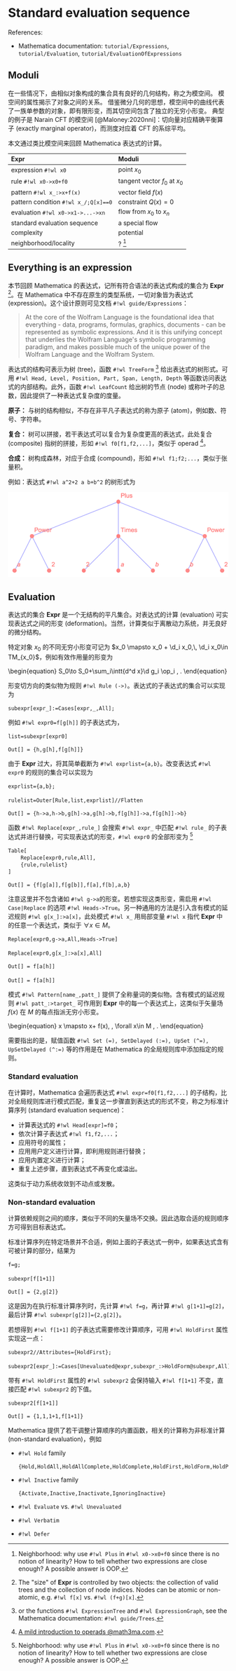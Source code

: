 # Standard evaluation sequence

References:

* Mathematica documentation: `tutorial/Expressions`, `tutorial/Evaluation`, `tutorial/EvaluationOfExpressions`

## Moduli

在一些情况下，由相似对象构成的集合具有良好的几何结构，称之为模空间。
模空间的属性揭示了对象之间的关系。
借鉴微分几何的思想，模空间中的曲线代表了一族单参数的对象，即有限形变，而其切空间包含了独立的无穷小形变。
典型的例子是 Narain CFT 的模空间 [@Maloney:2020nni]：切向量对应精确平衡算子 (exactly marginal operator)，而测度对应着 CFT 的系综平均。

本文通过类比模空间来回顾 Mathematica 表达式的计算。

<center>

| Expr                                 | Moduli                            |
| :----------------------------------- | :-------------------------------- |
| expression `#!wl x0`                 | point $x_{0}$                     |
| rule `#!wl x0->x0+f0`                | tangent vector $f_{0}$ at $x_{0}$ |
| pattern `#!wl x_:>x+f(x)`            | vector field $f(x)$               |
| pattern condition `#!wl x_/;Q[x]==0` | constraint $Q(x)=0$               |
| evaluation `#!wl x0->x1->...->xn`    | flow from $x_{0}$ to $x_{n}$      |
| standard evaluation sequence         | a special flow                    |
| complexity                           | potential                         |
| neighborhood/locality                | ? [^neighbor]                     |

</center>

## Everything is an expression

本节回顾 Mathematica 的表达式，记所有符合语法的表达式构成的集合为 **Expr** [^expr]。在 Mathematica 中不存在原生的类型系统，一切对象皆为表达式 (expression)。这个设计原则可见文档 `#!wl guide/Expressions`：

> At the core of the Wolfram Language is the foundational idea that everything - data, programs, formulas, graphics, documents - can be represented as symbolic expressions. And it is this unifying concept that underlies the Wolfram Language's symbolic programming paradigm, and makes possible much of the unique power of the Wolfram Language and the Wolfram System.

表达式的结构可表示为树 (tree)，函数 `#!wl TreeForm` [^treeform] 给出表达式的树形式。可用 `#!wl Head, Level, Position, Part, Span, Length, Depth` 等函数访问表达式的内部结构。此外，函数 `#!wl LeafCount` 给出树的节点 (node) 或称叶子的总数，因此提供了一种表达式复杂度的度量。

**原子：** 与树的结构相似，不存在非平凡子表达式的称为原子 (atom)，例如数、符号、字符串。

**复合：** 树可以拼接，若干表达式可以复合为复杂度更高的表达式，此处复合 (composite) 指树的拼接，形如 `#!wl f0[f1,f2,...]`，类似于 operad [^operad]。

**合成：** 树构成森林，对应于合成 (compound)，形如 `#!wl f1;f2;...`，类似于张量积。

例如：表达式 `#!wl a^2+2 a b+b^2` 的树形式为

<!-- <img src="../evaluation/tree-example.png" class="center" width="30%" alt="tree-example"> -->

![tree-example](evaluation/tree-example.png)

## Evaluation

表达式的集合 **Expr** 是一个无结构的平凡集合。对表达式的计算 (evaluation) 可实现表达式之间的形变 (deformation)。当然，计算类似于离散动力系统，并无良好的微分结构。

特定对象 $x_0$ 的不同无穷小形变可记为 $x_0 \mapsto x_0 + \d_i x_0,\,  \d_i x_0\in TM_{x_0}$，例如有效作用量的形变为

\begin{equation}
S_0\to S_0+\sum_i\intt{d^d x}\d g_i \op_i
\, .
\end{equation}

形变切方向的类似物为规则 `#!wl Rule (->)`。表达式的子表达式的集合可以实现为

``` wl
subexpr[expr_]:=Cases[expr,_,All];
```

例如 `#!wl expr0=f[g[h]]` 的子表达式为，

``` wl
list=subexpr[expr0]
```

``` wl
Out[] = {h,g[h],f[g[h]]}
```

由于 **Expr** 过大，将其简单截断为 `#!wl exprlist={a,b}`。改变表达式 `#!wl expr0` 的规则的集合可以实现为

``` wl
exprlist={a,b};

rulelist=Outer[Rule,list,exprlist]//Flatten
```

``` wl
Out[] = {h->a,h->b,g[h]->a,g[h]->b,f[g[h]]->a,f[g[h]]->b}
```

函数 `#!wl Replace[expr_,rule_]` 会搜索 `#!wl expr_` 中匹配 `#!wl rule_` 的子表达式并进行替换，可实现表达式的形变，`#!wl expr0` 的全部形变为 [^neighbor]

``` wl
Table[
    Replace[expr0,rule,All],
    {rule,rulelist}
]
```

``` wl
Out[] = {f[g[a]],f[g[b]],f[a],f[b],a,b}
```

注意这里并不包含诸如 `#!wl g->a`的形变。若想实现这类形变，需启用 `#!wl Case|Replace` 的选项 `#!wl Heads->True`。另一种通用的方法是引入含有模式的延迟规则 `#!wl g[x_]:>a[x]`，此处模式 `#!wl x_` 用局部变量 `#!wl x` 指代 **Expr** 中的任意一个表达式，类似于 $\forall x\in M$。

``` wl
Replace[expr0,g->a,All,Heads->True]

Replace[expr0,g[x_]:>a[x],All]
```

``` wl
Out[] = f[a[h]]

Out[] = f[a[h]]
```

模式 `#!wl Pattern[name_,patt_]` 提供了全称量词的类似物。含有模式的延迟规则 `#!wl patt_:>target_` 可作用到 **Expr** 中的每一个表达式上，这类似于矢量场 $f(x)$ 在 $M$ 的每点指派无穷小形变。

\begin{equation}
x \mapsto x+ f(x), \, \forall x\in M
\, .
\end{equation}

需要指出的是，赋值函数 `#!wl Set (=), SetDelayed (:=), UpSet (^=), UpSetDelayed (^:=)` 等的作用是在 Mathematica 的全局规则库中添加指定的规则。

### Standard evaluation

在计算时，Mathematica 会遍历表达式 `#!wl expr=f0[f1,f2,...]` 的子结构，比对全局规则库进行模式匹配，重复这一步骤直到表达式的形式不变，称之为标准计算序列 (standard evaluation sequence)：

* 计算表达式的 `#!wl Head[expr]=f0`；
* 依次计算子表达式 `#!wl f1,f2,...`；
* 应用符号的属性；
* 应用用户定义进行计算，即利用规则进行替换；
* 应用内置定义进行计算；
* 重复上述步骤，直到表达式不再变化或溢出。

这类似于动力系统收敛到不动点或发散。

### Non-standard evaluation

计算依赖规则之间的顺序，类似于不同的矢量场不交换。因此选取合适的规则顺序方可得到目标表达式。

标准计算序列在特定场景并不合适，例如上面的子表达式一例中，如果表达式含有可被计算的部分，结果为

``` wl
f=g;

subexpr[f[1+1]]
```

``` wl
Out[] = {2,g[2]}
```

这是因为在执行标准计算序列时，先计算 `#!wl f=g`，再计算 `#!wl g[1+1]=g[2]`，最后计算 `#!wl subexpr[g[2]]={2,g[2]}`。

若想得到 `#!wl f[1+1]` 的子表达式需要修改计算顺序，可用 `#!wl HoldFirst` 属性实现这一点：

``` wl
subexpr2//Attributes={HoldFirst};

subexpr2[expr_]:=Cases[Unevaluated@expr,subexpr_:>HoldForm@subexpr,All];
```

带有 `#!wl HoldFirst` 属性的 `#!wl subexpr2` 会保持输入 `#!wl f[1+1]` 不变，直接匹配 `#!wl subexpr2` 的下值。

``` wl
subexpr2[f[1+1]]
```

``` wl
Out[] = {1,1,1+1,f[1+1]}
```

Mathematica 提供了若干调整计算顺序的内置函数，相关的计算称为非标准计算 (non-standard evaluation)，例如

* `#!wl Hold` family

    ``` wl
    {Hold,HoldAll,HoldAllComplete,HoldComplete,HoldFirst,HoldForm,HoldPattern,HoldRest,NHoldAll,NHoldFirst,NHoldRest,ReleaseHold,SequenceHold}
    ```

* `#!wl Inactive` family

    ``` wl
    {Activate,Inactive,Inactivate,IgnoringInactive}
    ```

* `#!wl Evaluate` vs. `#!wl Unevaluated`

* `#!wl Verbatim`

* `#!wl Defer`

[^neighbor]: Neighborhood: why use `#!wl Plus` in `#!wl x0->x0+f0` since there is no notion of linearity? How to tell whether two expressions are close enough? A possible answer is OOP.

[^expr]: The "size" of **Expr** is controlled by two objects: the collection of valid trees and the collection of node indices. Nodes can be atomic or non-atomic, e.g. `#!wl f[x]` vs. `#!wl (f+g)[x]`.

[^treeform]: or the functions `#!wl ExpressionTree` and `#!wl ExpressionGraph`, see the Mathematica documentation: `#!wl guide/Trees`.

[^operad]: [A mild introduction to operads @math3ma.com](https://www.math3ma.com/blog/what-is-an-operad-part-1).